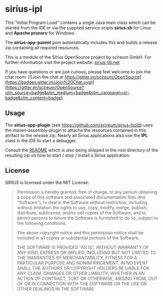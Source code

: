 # sirius-ipl

This "Initial Program Load" contains a single Java main class which can be started from the IDE or via the supplied service
scipts **sirius.sh** for Linux and **Apache prunsrv** for Windows.

The **sirius-app-parent** pom automatically includes this and builds a release zip containing all required resources.

This is a module of the Sirius OpenSource project by scireum GmbH. For further information visit the project website: [sirius-lib.net](http://sirius-lib.net)

If you have questions or are just curious, please feel welcome to join the chat room:
[![Join the chat at https://gitter.im/scireum/OpenSource](https://badges.gitter.im/Join%20Chat.svg)](https://gitter.im/scireum/OpenSource?utm_source=badge&utm_medium=badge&utm_campaign=pr-badge&utm_content=badge)

## Usage

The **sirius-app-plugin** (see https://github.com/scireum/sirius-build) uses the maven-assembly-plugin to attache the resources contained in this atrifact to the release zip. Nearly all Sirius applications also use the **IPL** class in the
IDE to start a debugger.

Consult the [README](src/main/resources/README) which is also being shipped in the root directory of the resulting zip
on how to start / stop / install a Sirius application.

## License

SIRIUS is licensed under the MIT License:

> Permission is hereby granted, free of charge, to any person obtaining a copy
> of this software and associated documentation files (the "Software"), to deal
> in the Software without restriction, including without limitation the rights
> to use, copy, modify, merge, publish, distribute, sublicense, and/or sell
> copies of the Software, and to permit persons to whom the Software is
> furnished to do so, subject to the following conditions:
> 
> The above copyright notice and this permission notice shall be included in
> all copies or substantial portions of the Software.
> 
> THE SOFTWARE IS PROVIDED "AS IS", WITHOUT WARRANTY OF ANY KIND, EXPRESS OR
> IMPLIED, INCLUDING BUT NOT LIMITED TO THE WARRANTIES OF MERCHANTABILITY,
> FITNESS FOR A PARTICULAR PURPOSE AND NONINFRINGEMENT. IN NO EVENT SHALL THE
> AUTHORS OR COPYRIGHT HOLDERS BE LIABLE FOR ANY CLAIM, DAMAGES OR OTHER
> LIABILITY, WHETHER IN AN ACTION OF CONTRACT, TORT OR OTHERWISE, ARISING FROM,
> OUT OF OR IN CONNECTION WITH THE SOFTWARE OR THE USE OR OTHER DEALINGS IN
> THE SOFTWARE.

